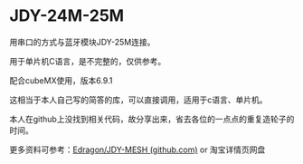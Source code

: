 # JDY-24M-25M

用串口的方式与蓝牙模块JDY-25M连接。

用于单片机C语言，是不完整的，仅供参考。

配合cubeMX使用，版本6.9.1

这相当于本人自己写的简答的库，可以直接调用，适用于c语言、单片机。



本人在github上没找到相关代码，故分享出来，省去各位的一点点的重复造轮子的时间。

更多资料可参考：[Edragon/JDY-MESH (github.com)](https://github.com/Edragon/JDY-MESH/tree/main) or 淘宝详情页网盘